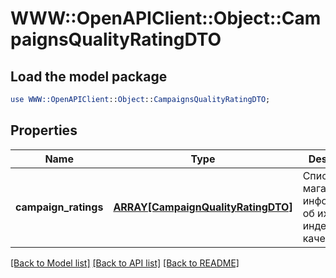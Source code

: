 # WWW::OpenAPIClient::Object::CampaignsQualityRatingDTO

## Load the model package
```perl
use WWW::OpenAPIClient::Object::CampaignsQualityRatingDTO;
```

## Properties
Name | Type | Description | Notes
------------ | ------------- | ------------- | -------------
**campaign_ratings** | [**ARRAY[CampaignQualityRatingDTO]**](CampaignQualityRatingDTO.md) | Список магазинов c информацией об их индексе качества. | 

[[Back to Model list]](../README.md#documentation-for-models) [[Back to API list]](../README.md#documentation-for-api-endpoints) [[Back to README]](../README.md)


